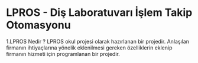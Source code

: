 # LPROS - Diş Laboratuvarı İşlem Takip Otomasyonu

1.LPROS Nedir ?
LPROS okul projesi olarak hazırlanan bir projedir. Anlaşılan firmanın ihtiyaçlarına yönelik eklenilmesi gereken özelliklerin eklenip firmanın hizmeti için programlanan bir projedir.

